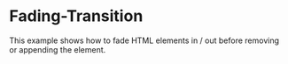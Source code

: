 # Fading-Transition
This example shows how to fade HTML elements in / out before removing or appending the element.
